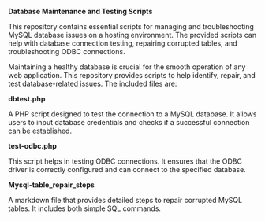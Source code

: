 **Database Maintenance and Testing Scripts**


This repository contains essential scripts for managing and troubleshooting MySQL database issues on a hosting environment. The provided scripts can help with database connection testing, repairing corrupted tables, and troubleshooting ODBC connections.



Maintaining a healthy database is crucial for the smooth operation of any web application. This repository provides scripts to help identify, repair, and test database-related issues. The included files are:


**dbtest.php**

A PHP script designed to test the connection to a MySQL database. It allows users to input database credentials and checks if a successful connection can be established.

**test-odbc.php**

This script helps in testing ODBC connections. It ensures that the ODBC driver is correctly configured and can connect to the specified database.

**Mysql-table_repair_steps** 

A markdown file that provides detailed steps to repair corrupted MySQL tables. It includes both simple SQL commands.
